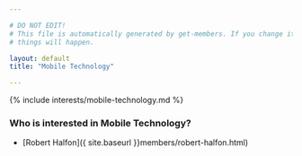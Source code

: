 ```yaml
---

# DO NOT EDIT!
# This file is automatically generated by get-members. If you change it, bad
# things will happen.

layout: default
title: "Mobile Technology"

---
```


{% include interests/mobile-technology.md %}

### Who is interested in Mobile Technology?


* [Robert Halfon]({ site.baseurl }}members/robert-halfon.html)
